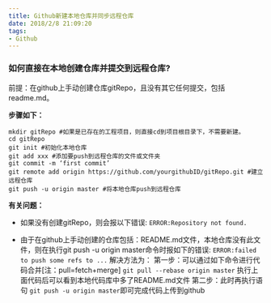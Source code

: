 ```yaml
---
title: Github新建本地仓库并同步远程仓库
date: 2018/2/8 21:09:20 
tags:
- Github
---
```


### 如何直接在本地创建仓库并提交到远程仓库?

前提：在github上手动创建仓库gitRepo，且没有其它任何提交，包括readme.md。

**步骤如下：**

```shell
mkdir gitRepo #如果是已存在的工程项目，则直接cd到项目根目录下，不需要新建。
cd gitRepo
git init #初始化本地仓库
git add xxx #添加要push到远程仓库的文件或文件夹
git commit -m ‘first commit’
git remote add origin https://github.com/yourgithubID/gitRepo.git #建立远程仓库
git push -u origin master #将本地仓库push到远程仓库
```

**有关问题：**

* 如果没有创建gitRepo，则会报以下错误: `ERROR:Repository not found.`

* 由于在github上手动创建的仓库包括：README.md文件，本地仓库没有此文件，则在执行git push -u origin master命令时报如下的错误: `ERROR:failed to push some refs to ...`
解决方法为：
第一步：可以通过如下命令进行代码合并[注：pull=fetch+merge]
    `git pull --rebase origin master`
执行上面代码后可以看到本地代码库中多了README.md文件
第二步：此时再执行语句 `git push -u origin master`即可完成代码上传到github